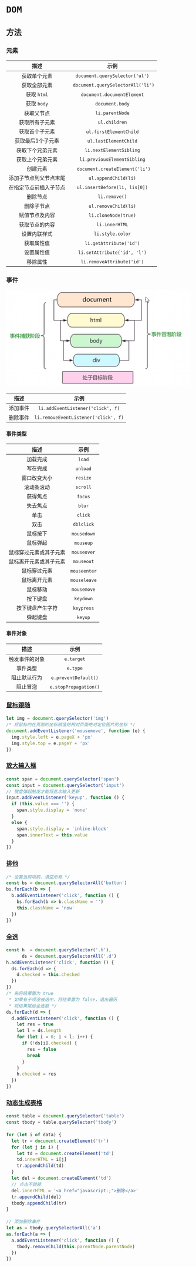 # `DOM`

## 方法

### 元素

|          描述          |                示例                |
| :--------------------: | :--------------------------------: |
|      获取单个元素      |   `document.querySelector('ul')`   |
|      获取全部元素      | ` document.querySelectorAll('li')` |
|      获取 `html`       |     `document.documentElement`     |
|      获取 `body`       |          `document.body`           |
|       获取父节点       |          `li.parentNode`           |
|     获取所有子元素     |           `ul.children`            |
|     获取首个子元素     |       `ul.firstElementChild`       |
|   获取最后1个子元素    |       `ul.lastElementChild`        |
|    获取下个兄弟元素    |      `li.nextElementSibling`       |
|    获取上个兄弟元素    |    `li.previousElementSibling`     |
|        创建元素        |  ` document.createElement('li')`   |
| 添加子节点到父节点末尾 |        `ul.appendChild(li)`        |
| 在指定节点前插入子节点 |   `ul.insertBefore(li, lis[0])`    |
|        删除节点        |           `li.remove()`            |
|       删除子节点       |        `ul.removeChild(li)`        |
|     赋值节点及内容     |        `li.cloneNode(true)`        |
|     获取节点的内容     |           `li.innerHTML`           |
|      设置内联样式      |          `li.style.color`          |
|       获取属性值       |      `li.getAttribute('id')`       |
|       设置属性值       |    `li.setAttribute('id', 'l')`    |
|        移除属性        |     `li.removeAttribute('id')`     |

### 事件

![image-20220904223927048](assets/image-20220904223927048.png)

|   描述   |                 示例                 |
| :------: | :----------------------------------: |
| 添加事件 |  `li.addEventListener('click', f)`   |
| 删除事件 | `li.removeEventListener('click', f)` |

#### 事件类型

|          描述          |     示例     |
| :--------------------: | :----------: |
|        加载完成        |    `load`    |
|        写在完成        |   `unload`   |
|      窗口改变大小      |   `resize`   |
|       滚动条滚动       |   `scroll`   |
|        获得焦点        |   `focus`    |
|        失去焦点        |    `blur`    |
|          单击          |   `click`    |
|          双击          |  `dblclick`  |
|        鼠标按下        | `mousedown`  |
|        鼠标弹起        |  `mouseup`   |
| 鼠标穿过元素或其子元素 | `mouseover`  |
| 鼠标离开元素或其子元素 |  `mouseout`  |
|      鼠标穿过元素      | `mouseenter` |
|      鼠标离开元素      | `mouseleave` |
|        鼠标移动        | `mousemove`  |
|        按下键盘        |  `keydown`   |
|    按下键盘产生字符    |  `keypress`  |
|        弹起键盘        |   `keyup`    |

#### 事件对象

|      描述      |         示例          |
| :------------: | :-------------------: |
| 触发事件的对象 |      `e.target`       |
|    事件类型    |       `e.type`        |
|  阻止默认行为  | `e.preventDefault()`  |
|    阻止冒泡    | `e.stopPropagation()` |

### [鼠标跟随](鼠标跟随.html)

```js
let img = document.querySelector('img')
/* 将鼠标的在页面的坐标赋值给相对页面绝对定位图片的坐标 */
document.addEventListener('mousemove', function (e) {
  img.style.left = e.pageX + 'px'
  img.style.top = e.pageY + 'px'
})
```

### [放大输入框](放大输入框.html)

```js
const span = document.querySelector('span')
const input = document.querySelector('input')
// 键盘弹起触发才能将此次输入更新
input.addEventListener('keyup', function () {
  if (this.value === '') {
    span.style.display = 'none'
  }
  else {
    span.style.display = 'inline-block'
    span.innerText = this.value
  }
})
```

### [排他](排他.html)

```js
/* 设置当前项前，清空所有 */
const bs = document.querySelectorAll('button')
bs.forEach(b => {
  b.addEventListener('click', function () {
    bs.forEach(b => b.className = '')
    this.className = 'now'
  })
})
```

### [全选](全选.html)

```js
const h  = document.querySelector('.h'),
      ds = document.querySelectorAll('.d')
h.addEventListener('click', function () {
  ds.forEach(d => {
    d.checked = this.checked
  })
})
/* 先将结果置为 true
 * 如果有子项没被选中，将结果置为 false，退出遍历
 * 将结果赋给全选框 */
ds.forEach(d => {
  d.addEventListener('click', function () {
    let res = true
    let l = ds.length
    for (let i = 0; i < l; i++) {
      if (!ds[i].checked) {
        res = false
        break
      }
    }
    h.checked = res
  })
})
```

### [动态生成表格](动态生成表格/index.html)

```js
const table = document.querySelector('table')
const tbody = table.querySelector('tbody')

for (let i of data) {
  let tr = document.createElement('tr')
  for (let j in i) {
    let td = document.createElement('td')
    td.innerHTML = i[j]
    tr.appendChild(td)
  }
  let del = document.createElement('td')
  // 点击不跳转
  del.innerHTML = '<a href="javascript:;">删除</a>'
  tr.appendChild(del)
  tbody.appendChild(tr)
}

// 添加删除事件
let as = tbody.querySelectorAll('a')
as.forEach(a => {
  a.addEventListener('click', function () {
    tbody.removeChild(this.parentNode.parentNode)
  })
})
```